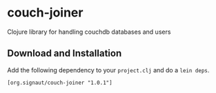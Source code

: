 # couch-joiner

Clojure library for handling couchdb databases and users

## Download and Installation
Add the following dependency to your `project.clj` and do a `lein deps`.

    [org.signaut/couch-joiner "1.0.1"]
